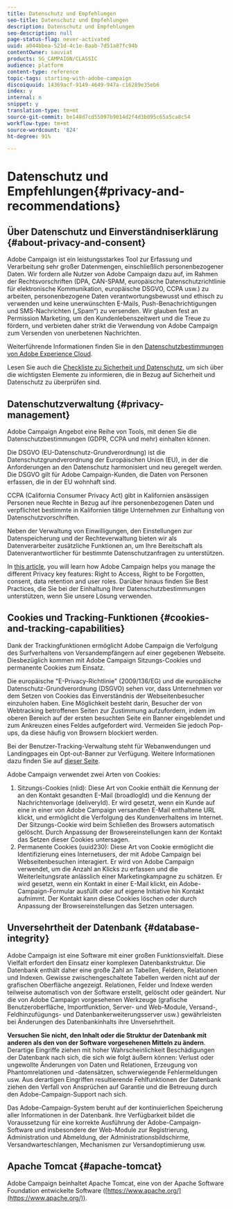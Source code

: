 ```yaml
---
title: Datenschutz und Empfehlungen
seo-title: Datenschutz und Empfehlungen
description: Datenschutz und Empfehlungen
seo-description: null
page-status-flag: never-activated
uuid: a044bbea-521d-4c1e-8aab-7d51a87fc94b
contentOwner: sauviat
products: SG_CAMPAIGN/CLASSIC
audience: platform
content-type: reference
topic-tags: starting-with-adobe-campaign
discoiquuid: 14369acf-9149-4649-947a-c16289e35eb6
index: y
internal: n
snippet: y
translation-type: tm+mt
source-git-commit: be148d7cd55097b9014d2f4d3b095c65a5ca8c54
workflow-type: tm+mt
source-wordcount: '824'
ht-degree: 91%

---
```



# Datenschutz und Empfehlungen{#privacy-and-recommendations}

## Über Datenschutz und Einverständniserklärung {#about-privacy-and-consent}

Adobe Campaign ist ein leistungsstarkes Tool zur Erfassung und Verarbeitung sehr großer Datenmengen, einschließlich personenbezogener Daten. Wir fordern alle Nutzer von Adobe Campaign dazu auf, im Rahmen der Rechtsvorschriften (DPA, CAN-SPAM, europäische Datenschutzrichtlinie für elektronische Kommunikation, europäische DSGVO, CCPA usw.) zu arbeiten, personenbezogene Daten verantwortungsbewusst und ethisch zu verwenden und keine unerwünschten E-Mails, Push-Benachrichtigungen und SMS-Nachrichten („Spam“) zu versenden. Wir glauben fest an Permission Marketing, um den Kundenlebenszeitwert und die Treue zu fördern, und verbieten daher strikt die Verwendung von Adobe Campaign zum Versenden von unerbetenen Nachrichten.

Weiterführende Informationen finden Sie in den [Datenschutzbestimmungen von Adobe Experience Cloud](https://www.adobe.com/de/privacy/marketing-cloud.html).

Lesen Sie auch die [Checkliste zu Sicherheit und Datenschutz](https://docs.campaign.adobe.com/doc/AC/getting_started/DE/security.html), um sich über die wichtigsten Elemente zu informieren, die in Bezug auf Sicherheit und Datenschutz zu überprüfen sind.

## Datenschutzverwaltung {#privacy-management}

Adobe Campaign Angebot eine Reihe von Tools, mit denen Sie die Datenschutzbestimmungen (GDPR, CCPA und mehr) einhalten können.

Die DSGVO (EU-Datenschutz-Grundverordnung) ist die Datenschutzgrundverordnung der Europäischen Union (EU), in der die Anforderungen an den Datenschutz harmonisiert und neu geregelt werden. Die DSGVO gilt für Adobe Campaign-Kunden, die Daten von Personen erfassen, die in der EU wohnhaft sind.

CCPA (California Consumer Privacy Act) gibt in Kalifornien ansässigen Personen neue Rechte in Bezug auf ihre personenbezogenen Daten und verpflichtet bestimmte in Kalifornien tätige Unternehmen zur Einhaltung von Datenschutzvorschriften.

Neben der Verwaltung von Einwilligungen, den Einstellungen zur Datenspeicherung und der Rechteverwaltung bieten wir als Datenverarbeiter zusätzliche Funktionen an, um Ihre Bereitschaft als Datenverantwortlicher für bestimmte Datenschutzanfragen zu unterstützen.

In [this article](https://helpx.adobe.com/de/campaign/kb/acc-privacy.html), you will learn how Adobe Campaign helps you manage the different Privacy key features: Right to Access, Right to be Forgotten, consent, data retention and user roles. Darüber hinaus finden Sie Best Practices, die Sie bei der Einhaltung Ihrer Datenschutzbestimmungen unterstützen, wenn Sie unsere Lösung verwenden.

## Cookies und Tracking-Funktionen {#cookies-and-tracking-capabilities}

Dank der Trackingfunktionen ermöglicht Adobe Campaign die Verfolgung des Surfverhaltens von Versandempfängern auf einer gegebenen Webseite. Diesbezüglich kommen mit Adobe Campaign Sitzungs-Cookies und permanente Cookies zum Einsatz.

Die europäische &quot;E-Privacy-Richtlinie&quot; (2009/136/EG) und die europäische Datenschutz-Grundverordnung (DSGVO) sehen vor, dass Unternehmen vor dem Setzen von Cookies das Einverständnis der Webseitenbesucher einzuholen haben. Eine Möglichkeit besteht darin, Besucher der von Webtracking betroffenen Seiten zur Zustimmung aufzufordern, indem im oberen Bereich auf der ersten besuchten Seite ein Banner eingeblendet und zum Ankreuzen eines Feldes aufgefordert wird. Vermeiden Sie jedoch Pop-ups, da diese häufig von Browsern blockiert werden.

Bei der Benutzer-Tracking-Verwaltung steht für Webanwendungen und Landingpages ein Opt-out-Banner zur Verfügung. Weitere Informationen dazu finden Sie auf [dieser Seite](../../web/using/web-application-tracking-opt-out.md).

Adobe Campaign verwendet zwei Arten von Cookies:

1. Sitzungs-Cookies (nlid): Diese Art von Cookie enthält die Kennung der an den Kontakt gesandten E-Mail (broadlogId) und die Kennung der Nachrichtenvorlage (deliveryId). Er wird gesetzt, wenn ein Kunde auf eine in einer von Adobe Campaign versandten E-Mail enthaltene URL klickt, und ermöglicht die Verfolgung des Kundenverhaltens im Internet. Der Sitzungs-Cookie wird beim Schließen des Browsers automatisch gelöscht. Durch Anpassung der Browsereinstellungen kann der Kontakt das Setzen dieser Cookies untersagen.
1. Permanente Cookies (uuid230): Diese Art von Cookie ermöglicht die Identifizierung eines Internetusers, der mit Adobe Campaign bei Webseitenbesuchen interagiert. Er wird von Adobe Campaign verwendet, um die Anzahl an Klicks zu erfassen und die Weiterleitungsrate anlässlich einer Marketingkampagne zu schätzen. Er wird gesetzt, wenn ein Kontakt in einer E-Mail klickt, ein Adobe-Campaign-Formular ausfüllt oder auf eigene Initiative hin Kontakt aufnimmt. Der Kontakt kann diese Cookies löschen oder durch Anpassung der Browsereinstellungen das Setzen untersagen.

## Unversehrtheit der Datenbank {#database-integrity}

Adobe Campaign ist eine Software mit einer großen Funktionsvielfalt. Diese Vielfalt erfordert den Einsatz einer komplexen Datenbankstruktur. Die Datenbank enthält daher eine große Zahl an Tabellen, Feldern, Relationen und Indexen. Gewisse zwischengeschaltete Tabellen werden nicht auf der grafischen Oberfläche angezeigt. Relationen, Felder und Indexe werden teilweise automatisch von der Software erstellt, gelöscht oder geändert. Nur die von Adobe Campaign vorgesehenen Werkzeuge (grafische Benutzeroberfläche, Importfunktion, Server- und Web-Module, Versand-, Feldhinzufügungs- und Datenbankerweiterungsserver usw.) gewährleisten bei Änderungen des Datenbankinhalts ihre Unversehrtheit.

**Versuchen Sie nicht, den Inhalt oder die Struktur der Datenbank mit anderen als den von der Software vorgesehenen Mitteln zu ändern**. Derartige Eingriffe ziehen mit hoher Wahrscheinlichkeit Beschädigungen der Datenbank nach sich, die sich wie folgt äußern können: Verlust oder ungewollte Änderungen von Daten und Relationen, Erzeugung von Phantomrelationen und -datensätzen, schwerwiegende Fehlermeldungen usw. Aus derartigen Eingriffen resultierende Fehlfunktionen der Datenbank ziehen den Verfall von Ansprüchen auf Garantie und die Betreuung durch den Adobe-Campaign-Support nach sich.

Das Adobe-Campaign-System beruht auf der kontinuierlichen Speicherung aller Informationen in der Datenbank. Ihre Verfügbarkeit bildet die Voraussetzung für eine korrekte Ausführung der Adobe-Campaign-Software und insbesondere der Web-Module zur Registrierung, Administration und Abmeldung, der Administrationsbildschirme, Versandwarteschlangen, Mechanismen zur Versandoptimierung usw.

## Apache Tomcat {#apache-tomcat}

Adobe Campaign beinhaltet Apache Tomcat, eine von der Apache Software Foundation entwickelte Software ([https://www.apache.org/](https://www.apache.org/)).
